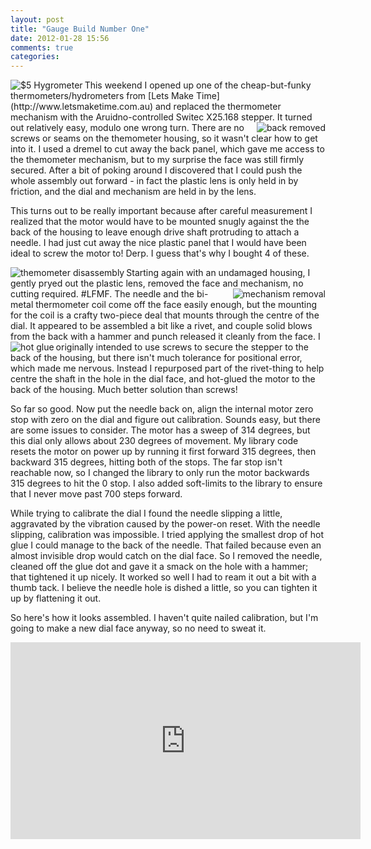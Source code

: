 ```yaml
---
layout: post
title: "Gauge Build Number One"
date: 2012-01-28 15:56
comments: true
categories: 
---
```


<img src="/resources/thermo_original.jpg" align="left" alt="$5 Hygrometer"/>
This weekend I opened up one of the cheap-but-funky thermometers/hydrometers
from [Lets Make Time](http://www.letsmaketime.com.au)
and replaced the thermometer mechanism with the 
Aruidno-controlled Switec X25.168 stepper.  It turned out relatively easy,
modulo one wrong turn.

<img src="/resources/thermo_back.jpg" align="right" alt="back removed"/>
There are no screws or seams on the themometer housing, so it wasn't clear how to get into
it.  I used a dremel to cut away the back panel, which gave me access to the
themometer mechanism, but to my surprise the face was still firmly secured.  After a bit
of poking around I discovered that I could push the whole assembly out forward - in fact
the plastic lens is only held in by friction, and the dial and mechanism are held in by
the lens.

This turns out to be really important because after careful measurement I realized
that the motor would have to be mounted snugly against the the back of the housing to
leave enough drive shaft protruding to attach a needle.
I had just cut away the nice plastic panel that I would have been ideal to screw the motor to!  Derp.
I guess that's why I bought 4 of these.

<img src="/resources/thermo_disassembly.jpg" align="left" alt="themometer disassembly"/>
Starting again with an undamaged housing, I gently pryed out the plastic lens, removed the face and mechanism,
no cutting required. #LFMF.

<img src="/resources/thermo_mount.jpg" align="right" alt="mechanism removal"/>
The needle and the bi-metal thermometer coil come off the face easily enough, but the mounting for the coil
is a crafty two-piece deal that mounts through the centre of the dial.  It appeared to be
assembled a bit like a rivet, and couple solid blows from the back with a hammer and punch 
released it cleanly from the face.

<img src="/resources/thermo_glued.jpg" align="left" alt="hot glue"/>
I originally intended to use screws to secure the stepper to the back of the housing, but there isn't much tolerance for positional
error, which made me nervous.  Instead I repurposed part of the rivet-thing to help centre the shaft in the hole in the dial face, and hot-glued the motor to the back of the housing.  Much better solution than screws!

So far so good.  Now put the needle back on, align the internal motor zero stop with zero
on the dial and figure out calibration.  Sounds easy, but there are some
issues to consider.  The motor has a sweep of 314 degrees, but this dial only 
allows about 230 degrees of movement.  My library code resets the motor on power up
by running it first forward 315 degrees, then backward 315 degrees, hitting both of
the stops.  The far stop isn't reachable now, so I changed the library to only run the motor
backwards 315 degrees to hit the 0 stop.  I also added soft-limits to
the library to ensure that I never move past 700 steps forward.

While trying to calibrate the dial I found the needle slipping a little, aggravated 
by the vibration caused by the power-on reset.  With the needle slipping, calibration was impossible.
I tried applying the smallest drop of hot glue I could manage to the back of the needle.  That failed 
because even an almost invisible drop would catch on the dial face.  So I removed the needle, cleaned
off the glue dot and gave it a smack on the hole
with a hammer; that tightened it up nicely.  It worked so well I had to ream it out a bit with a thumb tack.
I believe the needle hole is dished a little, so you can tighten it up by flattening it out.

So here's how it looks assembled.  I haven't quite nailed calibration, but I'm going to make 
a new dial face anyway, so no need to sweat it.

<iframe width="560" height="315" src="http://www.youtube.com/embed/UJKaaRR9W6g" frameborder="0" allowfullscreen></iframe>
